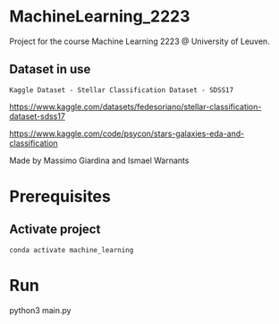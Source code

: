 # MachineLearning_2223

Project for the course Machine Learning 2223 @ University of Leuven.

## Dataset in use
`Kaggle Dataset - Stellar Classification Dataset - SDSS17`

https://www.kaggle.com/datasets/fedesoriano/stellar-classification-dataset-sdss17

https://www.kaggle.com/code/psycon/stars-galaxies-eda-and-classification


Made by Massimo Giardina and Ismael Warnants

# Prerequisites
## Activate project 
`conda activate machine_learning`

# Run 
python3 main.py
